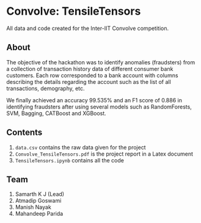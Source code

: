 # Convolve: TensileTensors
All data and code created for the Inter-IIT Convolve competition.

## About
The objective of the hackathon was to identify anomalies (fraudsters) from a collection of transaction history data of different consumer bank customers. Each row corresponded to a bank account with columns describing the details regarding the account such as the list of all transactions, demography, etc.

We finally achieved an accuracy 99.535% and an F1 score of 0.886 in identifying fraudsters after using several models such as RandomForests, SVM, Bagging, CATBoost and XGBoost.

## Contents

1. `data.csv` contains the raw data given for the project
2. `Convolve_TensileTensors.pdf` is the project report in a Latex document
3. `TensileTensors.ipynb` contains all the code

## Team
1. Samarth K J (Lead)
2. Atmadip Goswami
3. Manish Nayak
4. Mahandeep Parida
